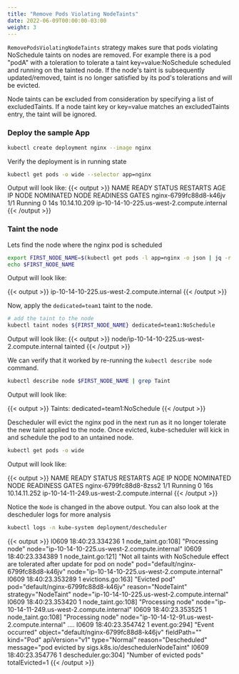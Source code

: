 ```yaml
---
title: "Remove Pods Violating NodeTaints"
date: 2022-06-09T00:00:00-03:00
weight: 3
---
```


`RemovePodsViolatingNodeTaints` strategy makes sure that pods violating NoSchedule taints on nodes are removed. For example there is a pod "podA" with a toleration to tolerate a taint key=value:NoSchedule scheduled and running on the tainted node. If the node's taint is subsequently updated/removed, taint is no longer satisfied by its pod's tolerations and will be evicted.

Node taints can be excluded from consideration by specifying a list of excludedTaints. If a node taint key or key=value matches an excludedTaints entry, the taint will be ignored.

### Deploy the sample App

```bash
kubectl create deployment nginx --image nginx
```

Verify the deployment is in running state

```bash
kubectl get pods -o wide --selector app=nginx
```
Output will look like:
{{< output >}}
NAME                     READY   STATUS    RESTARTS   AGE   IP             NODE                                         NOMINATED NODE   READINESS GATES
nginx-6799fc88d8-k46jv   1/1     Running   0          14s   10.14.10.209    ip-10-14-10-225.us-west-2.compute.internal   <none>           <none>
{{< /output >}}

### Taint the node

Lets find the node where the nginx pod is scheduled

```bash
export FIRST_NODE_NAME=$(kubectl get pods -l app=nginx -o json | jq -r '.items[0].spec.nodeName')
echo $FIRST_NODE_NAME
```

Output will look like:

{{< output >}}
ip-10-14-10-225.us-west-2.compute.internal
{{< /output >}}

Now, apply the  `dedicated=team1` taint to the node.

```bash
# add the taint to the node
kubectl taint nodes ${FIRST_NODE_NAME} dedicated=team1:NoSchedule
```

Output will look like:
{{< output >}}
node/ip-10-14-10-225.us-west-2.compute.internal tainted
{{< /output >}}

We can verify that it worked by re-running the `kubectl describe node` command.

```bash
kubectl describe node $FIRST_NODE_NAME | grep Taint
```

Output will look like:

{{< output >}}
Taints:             dedicated=team1:NoSchedule
{{< /output >}}


Descheduler will evict the nginx pod in the next run as it no longer tolerate the new taint applied to the node. Once evicted, kube-scheduler will kick in and schedule the pod to an untained node.

```bash
kubectl get pods -o wide
```

Output will look like:

{{< output >}}
NAME                     READY   STATUS    RESTARTS   AGE   IP             NODE                                         NOMINATED NODE   READINESS GATES
nginx-6799fc88d8-8zss2   1/1     Running   0          16s   10.14.11.252   ip-10-14-11-249.us-west-2.compute.internal   <none>           <none>
{{< /output >}}

Notice the `Node` is changed in the above output. You can also look at the descheduler logs for more analysis

```bash
kubectl logs -n kube-system deployment/descheduler
```

{{< output >}}
I0609 18:40:23.334236       1 node_taint.go:108] "Processing node" node="ip-10-14-10-225.us-west-2.compute.internal"
I0609 18:40:23.334389       1 node_taint.go:121] "Not all taints with NoSchedule effect are tolerated after update for pod on node" pod="default/nginx-6799fc88d8-k46jv" node="ip-10-14-10-225.us-west-2.compute.internal"
I0609 18:40:23.353289       1 evictions.go:163] "Evicted pod" pod="default/nginx-6799fc88d8-k46jv" reason="NodeTaint" strategy="NodeTaint" node="ip-10-14-10-225.us-west-2.compute.internal"
I0609 18:40:23.353420       1 node_taint.go:108] "Processing node" node="ip-10-14-11-249.us-west-2.compute.internal"
I0609 18:40:23.353525       1 node_taint.go:108] "Processing node" node="ip-10-14-12-91.us-west-2.compute.internal"
....
I0609 18:40:23.354742       1 event.go:294] "Event occurred" object="default/nginx-6799fc88d8-k46jv" fieldPath="" kind="Pod" apiVersion="v1" type="Normal" reason="Descheduled" message="pod evicted by sigs.k8s.io/deschedulerNodeTaint"
I0609 18:40:23.354776       1 descheduler.go:304] "Number of evicted pods" totalEvicted=1
{{< /output >}}

